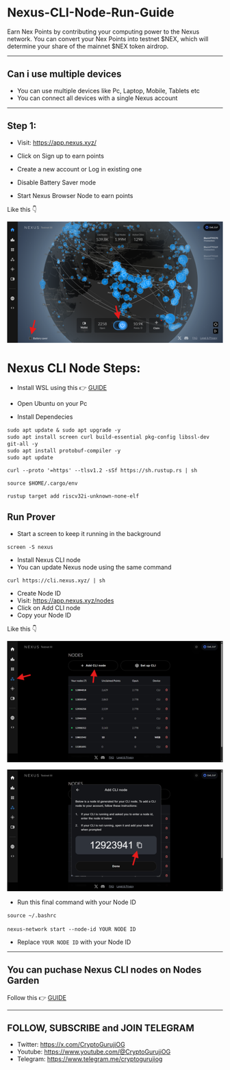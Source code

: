 # Nexus-CLI-Node-Run-Guide

Earn Nex Points by contributing your computing power to the Nexus network. You can convert your Nex Points into testnet $NEX, which will determine your share of the mainnet $NEX token airdrop.

---

## Can i use multiple devices

- You can use multiple devices like Pc, Laptop, Mobile, Tablets etc
- You can connect all devices with a single Nexus account

---

## Step 1:

- Visit: https://app.nexus.xyz/
- Click on Sign up to earn points
- Create a new account or Log in existing one

- Disable Battery Saver mode
- Start Nexus Browser Node to earn points

Like this 👇

![image alt](https://github.com/CryptoGurujiOG/Nexus-CLI-Node-Run-Guide/blob/c1ab6f23e907ae7da2dbb4f8da994344ea2da3b6/Screenshot%201.png)

# Nexus CLI Node Steps:

- Install WSL using this 👉 [GUIDE](https://github.com/CryptoGurujiOG/Install-Ubuntu-on-Windows-using-WSL)

- Open Ubuntu on your Pc
- Install Dependecies

```
sudo apt update & sudo apt upgrade -y
sudo apt install screen curl build-essential pkg-config libssl-dev git-all -y
sudo apt install protobuf-compiler -y
sudo apt update
```

```
curl --proto '=https' --tlsv1.2 -sSf https://sh.rustup.rs | sh
```

```
source $HOME/.cargo/env
```

```
rustup target add riscv32i-unknown-none-elf
```

## Run Prover

- Start a screen to keep it running in the background

```
screen -S nexus
```

- Install Nexus CLI node
- You can update Nexus node using the same command

```
curl https://cli.nexus.xyz/ | sh
```

- Create Node ID
- Visit: https://app.nexus.xyz/nodes
- Click on Add CLI node
- Copy your Node ID

Like this 👇

![image alt](https://github.com/CryptoGurujiOG/Nexus-CLI-Node-Run-Guide/blob/ee5f6e959ef7c23eb86feff3f79dab432c506180/Screenshot%202.png)

![image alt](https://github.com/CryptoGurujiOG/Nexus-CLI-Node-Run-Guide/blob/049620f22791c78c802443b465100c6bb4b2996d/Screenshot%203.png)

- Run this final command with your Node ID

```
source ~/.bashrc

nexus-network start --node-id YOUR NODE ID
```
- Replace `YOUR NODE ID` with your Node ID

---

## You can puchase Nexus CLI nodes on Nodes Garden

Follow this 👉 [GUIDE](https://x.com/CryptoGurujiOG/status/1937486680098791932)

---

## FOLLOW, SUBSCRIBE and JOIN TELEGRAM

- Twitter: https://x.com/CryptoGurujiOG
- Youtube: https://www.youtube.com/@CryptoGurujiOG
- Telegram: https://www.telegram.me/cryptogurujiog
